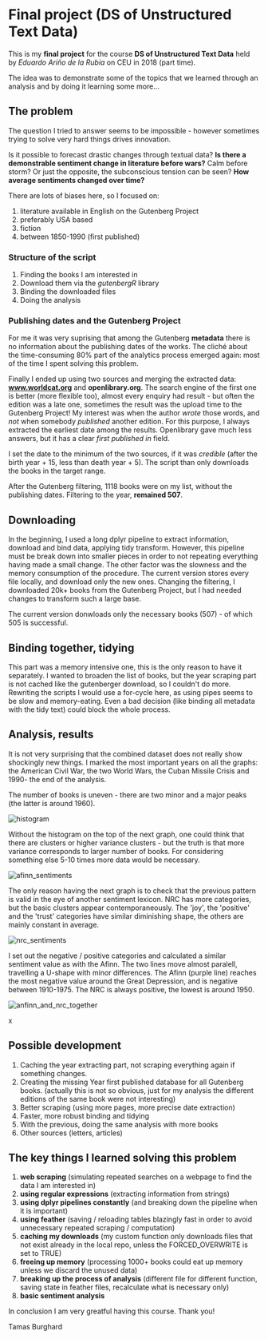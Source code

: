 # Final project (DS of Unstructured Text Data)


This is my **final project** for the course  **DS of Unstructured Text Data** held by *Eduardo Ariño de la Rubia* on CEU in 2018 (part time).

The idea was to demonstrate some of the topics that we learned through an analysis and by doing it learning some more...

## The problem  

The question I tried to answer seems to be impossible - however sometimes trying to solve very hard things drives innovation.  

Is it possible to forecast drastic changes through textual data? **Is there a demonstrable sentiment change in literature before wars?** Calm before storm? Or just the opposite, the subconscious tension can be seen? **How average sentiments changed over time?**   

There are lots of biases here, so I focused on:

1. literature available in English on the Gutenberg Project
2. preferably USA based
3. fiction
4. between 1850-1990 (first published)


### Structure of the script  

1. Finding the books I am interested in
2. Download them via the *gutenbergR* library
3. Binding the downloaded files
4. Doing the analysis


### Publishing dates and the Gutenberg Project

For me it was very suprising that among the Gutenberg **metadata** there is no information about the publishing dates of the works. The cliché about the time-consuming 80% part of the analytics process emerged again: most of the time I spent solving this problem.  

Finally I ended up using two sources and merging the extracted data: **www.worldcat.org** and **openlibrary.org**. The search engine of the first one is better (more flexible too), almost every enquiry had result - but often the edition was a late one, sometimes the result was the upload time to the Gutenberg Project! My interest was when the author *wrote* those words, and *not* when somebody *published* another edition. For this purpose, I always extracted the earliest date among the results. Openlibrary gave much less answers, but it has a clear *first published in* field.   

I set the date to the minimum of the two sources, if it was *credible* (after the birth year + 15, less than death year + 5). The script than only downloads the books in the target range.  

After the Gutenberg filtering, 1118 books were on my list, without the publishing dates. Filtering to the year, **remained 507**.  

## Downloading  

In the beginning, I used a long dplyr pipeline to extract information, download and bind data, applying tidy transform. However, this pipeline must be break down into smaller pieces in order to not repeating everything having made a small change. The other factor was the slowness and the memory consumption of the procedure. The current version stores every file locally, and download only the new ones. Changing the filtering, I downloaded 20k+ books from the Gutenberg Project, but I had needed changes to transform such a large base.   

The current version donwloads only the necessary books (507) - of which 505 is successful.   

## Binding together, tidying  

This part was a memory intensive one, this is the only reason to have it separately. I wanted to broaden the list of books, but the year scraping part is not cached like the gutenberger download, so I couldn't do more. Rewriting the scripts I would use a for-cycle here, as using pipes seems to be slow and memory-eating. Even a bad decision (like binding all metadata with the tidy text) could block the whole process.   

## Analysis, results

It is not very surprising that the combined dataset does not really show shockingly new things. I marked the most important years on all the graphs: the American Civil War, the two World Wars, the Cuban Missile Crisis and 1990- the end of the analysis. 

The number of books is uneven - there are two minor and a major peaks (the latter is around 1960). 

![histogram](https://github.com/burgikukac/le_petit_prince/blob/master/Final_project/Plot_01_histogram.png)

Without the histogram on the top of the next graph, one could think that there are clusters or higher variance clusters - but the truth is that more variance corresponds to larger number of books. For considering something else 5-10 times more data would be necessary. 

![afinn_sentiments](https://github.com/burgikukac/le_petit_prince/blob/master/Final_project/Plot_02_Afinn_sentiments.png)

The only reason having the next graph is to check that the previous pattern is valid in the eye of another sentiment lexicon. NRC has more categories, but the basic clusters appear contemporaneously. The 'joy', the 'positive' and the 'trust' categories have similar diminishing shape, the others are mainly constant in average. 

![nrc_sentiments](https://github.com/burgikukac/le_petit_prince/blob/master/Final_project/Plot_03_Nrc_sentiments.png)

I set out the negative / positive categories and calculated a similar sentiment value as with the Afinn. The two lines move almost paralell, travelling a U-shape with minor differences. The Afinn (purple line) reaches the most negative value around the Great Depression, and is negative between 1910-1975. The NRC is always positive, the lowest is around 1950. 

![anfinn_and_nrc_together](https://github.com/burgikukac/le_petit_prince/blob/master/Final_project/Plot_05_Afinn_and_NRC_together.png)

x

## Possible development

1. Caching the year extracting part, not scraping everything again if something changes.
2. Creating the missing Year first published database for all Gutenberg books. (actually this is not so obvious, just for my analysis the different editions of the same book were not interesting)
3. Better scraping (using more pages, more precise date extraction)
4. Faster, more robust binding and tidying
5. With the previous, doing the same analysis with more books
6. Other sources (letters, articles)


## The key things I learned solving this problem

1. **web scraping** (simulating repeated searches on a webpage to find the data I am interested in)
2. **using regular expressions** (extracting information from strings)
3. **using dplyr pipelines constantly** (and breaking down the pipeline when it is important)
4. **using feather** (saving / reloading tables blazingly fast in order to avoid unnecessary repeated scraping / computation)
5. **caching my downloads** (my custom function only downloads files that not exist already in the local repo, unless the FORCED_OVERWRITE is set to TRUE) 
6. **freeing up memory** (processing 1000+ books could eat up memory unless we discard the unused data)
7. **breaking up the process of analysis** (different file for different function, saving state in feather files, recalculate what is necessary only)
8. **basic sentiment analysis** 

In conclusion I am very greatful having this course. Thank you!

Tamas Burghard